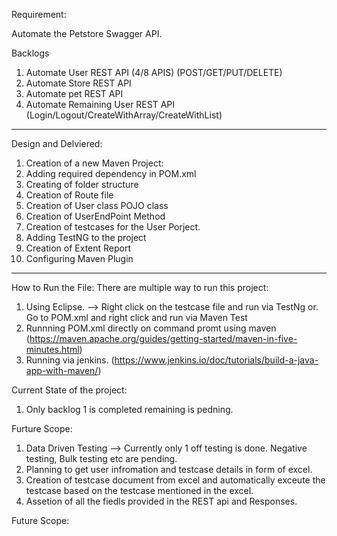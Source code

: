 Requirement:

Automate the Petstore Swagger API.

Backlogs
1. Automate User REST API (4/8 APIS) (POST/GET/PUT/DELETE)
2. Automate Store REST API
3. Automate pet REST API
4. Automate Remaining User REST API (Login/Logout/CreateWithArray/CreateWithList)

------------------------------
Design and Delviered:
1.  Creation of a new Maven Project:
2.  Adding required dependency in POM.xml
3.  Creating of folder structure
4.  Creation of Route file
5.  Creation of User class POJO class
6.  Creation of UserEndPoint Method
7.  Creation of testcases for the User Porject.
8.  Adding TestNG to the project
9. Creation of Extent Report
10.  Configuring Maven Plugin

---------------------------------------
How to Run the File:
There are multiple way to run this project:
1. Using Eclipse. --> Right click on the testcase file and run via TestNg or. Go to POM.xml and right click and run via Maven Test
2. Runnning POM.xml directly on command promt using maven (https://maven.apache.org/guides/getting-started/maven-in-five-minutes.html)
3. Running via jenkins. (https://www.jenkins.io/doc/tutorials/build-a-java-app-with-maven/)


Current State of the project:
1. Only backlog 1 is completed remaining is pedning.

Furture Scope:
1. Data Driven Testing --> Currently only 1 off testing is done. Negative testing, Bulk testing etc are pending.
2. Planning to get user infromation and testcase details in form of excel.
3. Creation of testcase document from excel and automatically exceute the testcase based on the testcase mentioned in the excel.
4. Assetion of all the fiedls provided in the REST api and Responses.

Future Scope:
